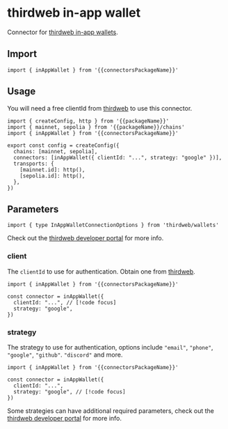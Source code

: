 <!-- <script setup>
const packageName = 'wagmi'
const connectorsPackageName = 'wagmi/connectors'
</script> -->

# thirdweb in-app wallet

Connector for [thirdweb in-app wallets](https://portal.thirdweb.com/connect/in-app-wallet/overview).

## Import

```ts-vue
import { inAppWallet } from '{{connectorsPackageName}}'
```

## Usage

You will need a free clientId from [thirdweb](https://thirdweb.com) to use this connector.

```ts-vue{3,7}
import { createConfig, http } from '{{packageName}}'
import { mainnet, sepolia } from '{{packageName}}/chains'
import { inAppWallet } from '{{connectorsPackageName}}'

export const config = createConfig({
  chains: [mainnet, sepolia],
  connectors: [inAppWallet({ clientId: "...", strategy: "google" })],
  transports: {
    [mainnet.id]: http(),
    [sepolia.id]: http(),
  },
})
```

## Parameters

```ts-vue
import { type InAppWalletConnectionOptions } from 'thirdweb/wallets'
```

Check out the [thirdweb developer portal](https://portal.thirdweb.com/typescript/v5/inAppWallet) for more info.

### client

The `clientId` to use for authentication. Obtain one from [thirdweb](https://thirdweb.com).

```ts-vue
import { inAppWallet } from '{{connectorsPackageName}}'

const connector = inAppWallet({
  clientId: "...", // [!code focus]
  strategy: "google",
})
```

### strategy

The strategy to use for authentication, options include `"email"`, `"phone"`, `"google"`, `"github"`. `"discord"` and more.

```ts-vue
import { inAppWallet } from '{{connectorsPackageName}}'

const connector = inAppWallet({
  clientId: "...",
  strategy: "google", // [!code focus]
})
```

Some strategies can have additional required parameters, check out the [thirdweb developer portal](https://portal.thirdweb.com/typescript/v5/inAppWallet) for more info.
